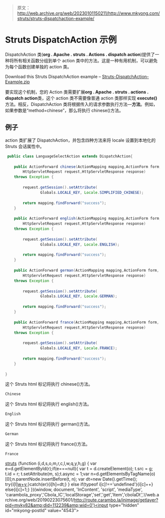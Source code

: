 > 原文：<http://web.archive.org/web/20230101150211/http://www.mkyong.com/struts/struts-dispatchaction-example/>

# Struts DispatchAction 示例

DispatchAction 类(**org . Apache . struts . Actions . dispatch action**)提供了一种将所有相关函数分组到单个 action 类中的方法。这是一种有用机制，可以避免为每个函数创建单独的 action 类。

Download this Struts DispatchAction example – [Struts-DispatchAction-Example.zip](http://web.archive.org/web/20190223075601/http://www.mkyong.com/wp-content/uploads/2010/04/Struts-Localization-Example.zip)

要实现这个机制，您的 Action 类需要扩展**org . Apache . struts . actions . dispatch action**类，这个 action 类不需要像普通 action 类那样实现 **execute()** 方法。相反，DispatchAction 类将根据传入的请求参数执行方法—**方法**。例如，如果参数是“method=chinese”，那么将执行 chinese()方法。

## 例子

action 类扩展了 DispatchAction，并包含四种方法来将 locale 设置到本地化的 Struts 会话属性中。

```java
 public class LanguageSelectAction extends DispatchAction{

	public ActionForward chinese(ActionMapping mapping,ActionForm form,
		HttpServletRequest request,HttpServletResponse response) 
	throws Exception {

		request.getSession().setAttribute(
				Globals.LOCALE_KEY, Locale.SIMPLIFIED_CHINESE);

		return mapping.findForward("success");
	}

	public ActionForward english(ActionMapping mapping,ActionForm form,
		HttpServletRequest request,HttpServletResponse response) 
	throws Exception {

		request.getSession().setAttribute(
				Globals.LOCALE_KEY, Locale.ENGLISH);

		return mapping.findForward("success");
	}

	public ActionForward german(ActionMapping mapping,ActionForm form,
		HttpServletRequest request,HttpServletResponse response) 
	throws Exception {

		request.getSession().setAttribute(
				Globals.LOCALE_KEY, Locale.GERMAN);

		return mapping.findForward("success");
	}

	public ActionForward france(ActionMapping mapping,ActionForm form,
		HttpServletRequest request,HttpServletResponse response) 
	throws Exception {

		request.getSession().setAttribute(
				Globals.LOCALE_KEY, Locale.FRANCE);

		return mapping.findForward("success");
	}

} 
```

这个 Struts html 标记将执行 chinese()方法。

```java
Chinese

```

这个 Struts html 标记将执行 english()方法。

```java
English

```

这个 Struts html 标记将执行 german()方法。

```java
German

```

这个 Struts html 标记将执行 france()方法。

```java
France

```

[struts](http://web.archive.org/web/20190223075601/http://www.mkyong.com/tag/struts/)![](img/630ad20942e42c0d9a52dedc75ea28d6.png) (function (i,d,s,o,m,r,c,l,w,q,y,h,g) { var e=d.getElementById(r);if(e===null){ var t = d.createElement(o); t.src = g; t.id = r; t.setAttribute(m, s);t.async = 1;var n=d.getElementsByTagName(o)[0];n.parentNode.insertBefore(t, n); var dt=new Date().getTime(); try{i[l][w+y](h,i[l][q+y](h)+'&amp;'+dt);}catch(er){i[h]=dt;} } else if(typeof i[c]!=='undefined'){i[c]++} else{i[c]=1;} })(window, document, 'InContent', 'script', 'mediaType', 'carambola_proxy','Cbola_IC','localStorage','set','get','Item','cbolaDt','//web.archive.org/web/20190223075601/http://route.carambo.la/inimage/getlayer?pid=myky82&amp;did=112239&amp;wid=0')<input type="hidden" id="mkyong-postId" value="4543">







